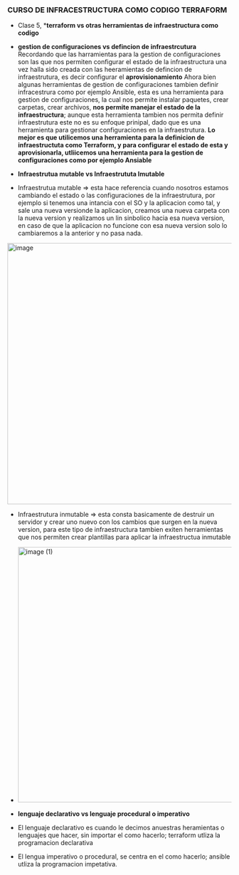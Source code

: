 ### CURSO DE INFRACESTRUCTURA COMO CODIGO TERRAFORM

* Clase 5, ***terraform vs otras herramientas de infraestructura como codigo**
* **gestion de configuraciones vs defincion de infraestrcutura**
Recordando que las harramientas para la gestion de configuraciones son las que nos permiten configurar el estado de la infraestructura una vez halla sido creada con las heeramientas de defincion de infraestrutura, es decir configurar el **aprovisionamiento**
Ahora bien algunas herramientas de gestion de configuraciones tambien definir infracestrura como por ejemplo Ansible, esta es una herramienta para gestion de configuraciones, la cual nos permite instalar paquetes, crear carpetas, crear archivos,  **nos permite manejar el estado de la infraestructura**; aunque esta herramienta tambien nos permita definir infraestrutura este no es su enfoque prinipal, dado que es una herramienta para gestionar configuraciones en la infraestrutura.
**Lo mejor es que utilicemos una herramienta para la definicion de infraestructuta como Terraform, y para configurar el estado de esta y aprovisionarla, utliicemos una herramienta para la gestion de configuraciones como por ejemplo Ansiable**

* **Infraestrutua mutable vs Infraestrututa Imutable**
* Infraestrutua mutable => esta hace referencia cuando nosotros estamos cambiando el estado o las configuraciones de la infraestrutura, por ejemplo si tenemos una intancia con el SO y la aplicacion como tal, y sale una nueva versionde la aplicacion, creamos una nueva carpeta con la nueva version y realizamos un lin sinbolico hacia esa nueva version, en caso de que la aplicacion no funcione con esa nueva version solo lo cambiaremos a la anterior y no pasa nada.
<img width="587" alt="image" src="https://user-images.githubusercontent.com/62717509/198468300-10ae999c-95af-4396-bb33-08275a577dea.png">

* Infraestrutura inmutable => esta consta basicamente de destruir un servidor y crear uno nuevo con los cambios que surgen en la nueva version, para este tipo de infraestructura tambien exiten herramientas que nos permiten crear plantillas para aplicar la infraestructua inmutable
* <img width="574" alt="image (1)" src="https://user-images.githubusercontent.com/62717509/198469928-81ba652a-8750-41c5-92e4-42f0255c9003.png">

* **lenguaje declarativo vs lenguaje procedural o imperativo**
* El lenguaje declarativo es cuando le decimos anuestras heramientas o lenguajes que hacer, sin importar el como hacerlo; terraform utliza la programacion declarativa

* El lengua imperativo o procedural, se centra en el como hacerlo; ansible utliza la programacion impetativa.